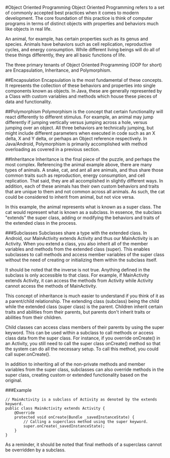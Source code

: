 #Object Oriented Programming
Object Oriented Programming refers to a set of commonly accepted best practices when it comes to modern development.  The core foundation of this practice is think of computer programs in terms of distinct objects with properties and behaviors much like objects in real life.  

An animal, for example, has certain properties such as its genus and species.  Animals have behaviors such as cell replication, reproductive cycles, and energy consumption.  While different living beings will do all of these things differently, they are all basic functions of life.

The three primary tenants of Object Oriented Programming (OOP for short) are Encapsulation, Inheritance, and Polymorphism.

##Encapsulation
Encapsulation is the most fundamental of these concepts.  It represents the collection of these behaviors and properties into single components known as objects.  In Java, these are generally represented by a Class with custom variables and methods which house these pieces of data and functionality.

##Polymorphism
Polymorphism is the concept that certain functionality will react differently to different stimulus.  For example, an animal may jump differently if jumping vertically versus jumping across a hole, versus jumping over an object.  All three behaviors are technically jumping, but might include different parameters when executed in code such as an X delta, X and Y delta, or perhaps an Object reference respectively. In Java/Android, Polymorphism is primarily accomplished with method overloading as covered in a previous section.

##Inheritance
Inheritance is the final piece of the puzzle, and perhaps the most complex. Referencing the animal example above, there are many types of animals.  A snake, cat, and ant all are animals, and thus share those common traits such as reproduction, energy consumption, and cell replication. That said, they are all accomplished in slightly different ways.  In addition, each of these animals has their own custom behaviors and traits that are unique to them and not common across all animals.  As such, the cat could be considered to inherit from animal, but not vice versa. 

In this example, the animal represents what is known as a super class.  The cat would represent what is known as a subclass.  In essence, the subclass "extends" the super class, adding or modifying the behaviors and traits of the extended class in the process.

###Subclasses
Subclasses share a type with the extended class. In Android, our MainActivity extends Activity and thus our MainActivity is an Activity. When you extend a class, you also inherit all of the member variables and methods from the extended class (super). This enables subclasses to call methods and access member variables of the super class without the need of creating or initializing them within the subclass itself. 

It should be noted that the inverse is not true. Anything defined in the subclass is only accessible to that class. For example, if MainActivity extends Activity, it can access the methods from Activity while Activity cannot access the methods of MainActivity.

This concept of inheritance is much easier to understand if you think of it as a parent/child relationship. The extending class (subclass) being the child while the extended class (super class) is the parent. Children inherit certain traits and abilities from their parents, but parents don't inherit traits or abilities from their children.

Child classes can access class members of their parents by using the super keyword. This can be used within a subclass to call methods or access class data from the super class. For instance, if you override onCreate() in an Activity, you still need to call the super class onCreate() method so that the system can do all the necessary setup. To call this method, you could call super.onCreate().

In addition to inheriting all of the non-private methods and member variables from the super class, subclasses can also override methods in the super class, creating custom or extended functionality based on the original.

###Example
```
// MainActivity is a subclass of Activity as denoted by the extends keyword.
public class MainActivity extends Activity {
	@Override
	protected void onCreate(Bundle _savedInstanceState) {
		// Calling a superclass method using the super keyword.
		super.onCreate(_savedInstanceState);
	}
}
```

As a reminder, it should be noted that final methods of a superclass cannot be overridden by a subclass.